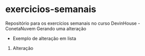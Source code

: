 # exercicios-semanais
Repositório para os exercícios semanais no curso DevinHouse - ConetaNuvem
Gerando uma alteração

- Exemplo de alteração em lista
1. Alteração 